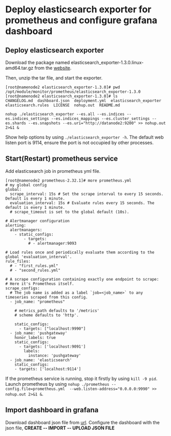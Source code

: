 # Deploy elasticsearch exporter for prometheus and configure grafana dashboard

## Deploy elasticsearch exporter

Download the package named elasticsearch_exporter-1.3.0.linux-amd64.tar.gz from the [website](https://github.com/prometheus-community/elasticsearch_exporter/releases).

Then, unzip the tar file, and start the exporter. 

```shell
[root@namenode2 elasticsearch_exporter-1.3.0]# pwd
/opt/module/monitor/prometheus/elasticsearch_exporter-1.3.0
[root@namenode2 elasticsearch_exporter-1.3.0]# ls
CHANGELOG.md  dashboard.json  deployment.yml  elasticsearch_exporter  elasticsearch.rules  LICENSE  nohup.out  README.md

nohup ./elasticsearch_exporter --es.all --es.indices --es.indices_settings --es.indices_mappings --es.cluster_settings --es.shards --es.snapshots --es.uri="http://datanode2:9200" >> nohup.out 2>&1 &
```

Show help options by using `./elasticsearch_exporter -h`. The default web listen port is 9114, ensure the port is not occupied by other processes.

## Start(Restart) prometheus service

Add elasticsearch job in prometheus yml file. 

```text
[root@namenode2 prometheus-2.32.1]# more prometheus.yml
# my global config
global:
  scrape_interval: 15s # Set the scrape interval to every 15 seconds. Default is every 1 minute.
  evaluation_interval: 15s # Evaluate rules every 15 seconds. The default is every 1 minute.
  # scrape_timeout is set to the global default (10s).

# Alertmanager configuration
alerting:
  alertmanagers:
    - static_configs:
        - targets:
          # - alertmanager:9093

# Load rules once and periodically evaluate them according to the global 'evaluation_interval'.
rule_files:
  # - "first_rules.yml"
  # - "second_rules.yml"

# A scrape configuration containing exactly one endpoint to scrape:
# Here it's Prometheus itself.
scrape_configs:
  # The job name is added as a label `job=<job_name>` to any timeseries scraped from this config.
  - job_name: "prometheus"

    # metrics_path defaults to '/metrics'
    # scheme defaults to 'http'.

    static_configs:
      - targets: ["localhost:9990"]
  - job_name: 'pushgateway'
    honor_labels: true
    static_configs:
      - targets: ['localhost:9091']
        labels:
          instance: 'pushgateway'
  - job_name: 'elasticsearch'  
    static_configs:
    - targets: ['localhost:9114']
```

If the prometheus service is running, stop it firstly by using `kill -9 pid`.
Launch prometheus by using `nohup ./prometheus --config.file=prometheus.yml 
--web.listen-address="0.0.0.0:9990" >> nohup.out 2>&1 &`.

## Import dashboard in grafana

Download dashboard json file from [url](https://grafana.com/grafana/dashboards/6483). 
Configure the dashboard with the json file, **CREATE -- IMPORT -- UPLOAD JSON FILE**